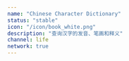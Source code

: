 ```yaml
---
name: "Chinese Character Dictionary"
status: "stable"
icon: "/icon/book_white.png"
description: "查询汉字的发音、笔画和释义"
channel: life
network: true
---
```

